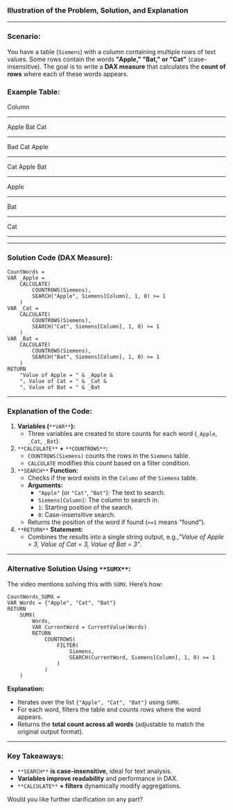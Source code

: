 ### **Illustration of the Problem, Solution, and Explanation**

---

### **Scenario:**

You have a table (`Siemens`) with a column containing multiple rows of text values. Some rows contain the words **"Apple," "Bat," or "Cat"** (case-insensitive). The goal is to write a **DAX measure** that calculates the **count of rows** where each of these words appears.

### **Example Table:**

Column

---

Apple Bat Cat

---

Bad Cat Apple

---

Cat Apple Bat

---

Apple

---

Bat

---

Cat

---

---

### **Solution Code (DAX Measure):**

```Plain
CountWords =
VAR _Apple =
    CALCULATE(
        COUNTROWS(Siemens),
        SEARCH("Apple", Siemens[Column], 1, 0) >= 1
    )
VAR _Cat =
    CALCULATE(
        COUNTROWS(Siemens),
        SEARCH("Cat", Siemens[Column], 1, 0) >= 1
    )
VAR _Bat =
    CALCULATE(
        COUNTROWS(Siemens),
        SEARCH("Bat", Siemens[Column], 1, 0) >= 1
    )
RETURN
    "Value of Apple = " & _Apple &
    ", Value of Cat = " & _Cat &
    ", Value of Bat = " & _Bat
```

---

### **Explanation of the Code:**

1. **Variables (**`**VAR**`**):**
    - Three variables are created to store counts for each word (`_Apple`, `_Cat`, `_Bat`).
2. `**CALCULATE**` **+** `**COUNTROWS**`**:**
    - `COUNTROWS(Siemens)` counts the rows in the `Siemens` table.
    - `CALCULATE` modifies this count based on a filter condition.
3. `**SEARCH**` **Function:**
    - Checks if the word exists in the `Column` of the `Siemens` table.
    - **Arguments:**
        - `"Apple"` (or `"Cat"`, `"Bat"`): The text to search.
        - `Siemens[Column]`: The column to search in.
        - `1`: Starting position of the search.
        - `0`: Case-insensitive search.
    - Returns the position of the word if found (`>=1` means "found").
4. `**RETURN**` **Statement:**
    - Combines the results into a single string output, e.g.,_"Value of Apple = 3, Value of Cat = 3, Value of Bat = 3"_.

---

### **Alternative Solution Using** `**SUMX**`**:**

The video mentions solving this with `SUMX`. Here’s how:

```Plain
CountWords_SUMX =
VAR Words = {"Apple", "Cat", "Bat"}
RETURN
    SUMX(
        Words,
        VAR CurrentWord = CurrentValue(Words)
        RETURN
            COUNTROWS(
                FILTER(
                    Siemens,
                    SEARCH(CurrentWord, Siemens[Column], 1, 0) >= 1
                )
            )
    )
```

**Explanation:**

- Iterates over the list `{"Apple", "Cat", "Bat"}` using `SUMX`.
- For each word, filters the table and counts rows where the word appears.
- Returns the **total count across all words** (adjustable to match the original output format).

---

### **Key Takeaways:**

- `**SEARCH**` **is case-insensitive**, ideal for text analysis.
- **Variables improve readability** and performance in DAX.
- `**CALCULATE**` **+ filters** dynamically modify aggregations.

Would you like further clarification on any part?